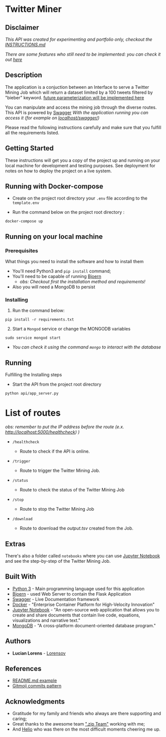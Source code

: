 # Twitter Miner #

## Disclaimer ##

_This API was created for experimenting and portfolio only, checkout the [INSTRUCTIONS.md](./docs/INSTRUCTIONS.md)_

_There are some features who still need to be implemented: you can check it out [here](https://github.com/Lorensov/twitter-miner/issues)_

## Description ##

The application is a conjuction between an Interface to serve a Twitter Mining Job which will return a dataset limited by a 100 tweets filtered by "bieber" keyword. [future parameterization will be implemented here](https://github.com/Lorensov/twitter-miner/issues/26)

You can manipulate and access the mining job through the diverse routes.
This API is powered by [Swagger](https://swagger.io/)
_With the application running you can access it (for example on [localhost/swagger/](http://localhost:5000/swagger/))_

Please read the following instructions carefully and make sure that you fulfill all the requirements listed.

## Getting Started

These instructions will get you a copy of the project up and running on your local machine for development and testing purposes. See deployment for notes on how to deploy the project on a live system.

## Running with Docker-compose

* Create on the project root directory your `.env` file according to the `template.env`

* Run the command below on the project root directory :

```
docker-compose up
```


## Running on your local machine ##

### Prerequisites

What things you need to install the software and how to install them

* You'll need Python3 and `pip install` command;
* You'll need to be capable of running [Bjoern](https://github.com/jonashaag/bjoern/wiki/Installation)
  * _obs: Checkout first the installation method and requirements!_
* Also you will need a MongoDB to persist


### Installing


1. Run the command below:

```
pip install -r requirements.txt
```

2. Start a `Mongod` service or change the MONGODB variables

```
sudo service mongod start
```

* _You can check it using the command `mongo` to interact with the database_

## Running

Fulfilling the Installing steps

* Start the API from the project root directory

```
python api/app_server.py
```

# List of routes

_obs: remember to put the IP address before the route (e.x. [http://localhost:5000/healthcheck](http://localhost:5000/healthcheck/)) )_

* `/healthcheck`
  * Route to check if the API is online.

* `/trigger`
  * Route to trigger the Twitter Mining Job.

* `/status`
  * Route to check the status of the Twitter Mining Job

* `/stop`
  * Route to stop the Twitter Mining Job

* `/download`
  * Route to download the *output.tsv* created from the Job.

## Extras

There's also a folder called `notebooks` where you can use [Jupyter Notebook](https://jupyter.org/) and see the step-by-step of the Twitter Mining Job.

## Built With

* [Python 3](https://www.python.org/) - Main programming language used for this application
* [Bjoern](https://github.com/jonashaag/bjoern/wiki/Installation) - used Web Server to contain the Flask Application
* [Swagger](https://swagger.io/) - Live Documentation framework
* [Docker](https://www.docker.com/) - "Enterprise Container Platform for High-Velocity Innovation"
* [Jupyter Notebook](https://jupyter.org/) - "An open-source web application that allows you to create and share documents that contain live code, equations, visualizations and narrative text."
* [MongoDB](https://www.mongodb.com/) - "A cross-platform document-oriented database program."

## Authors

* **Lucian Lorens** - [Lorensov](https://github.com/Lorensov)

## References ##

* [README.md example](https://gist.github.com/PurpleBooth/109311bb0361f32d87a2)
* [Gitmoji commits pattern](https://gitmoji.carloscuesta.me/)

## Acknowledgments
* Gratitude for my family and friends who always are there supporting and caring;
* Great thanks to the awesome team [".zip Team"](https://github.com/equipepontozip/) working with me;
* And [Helio](https://github.com/hmajr) who was there on the most difficult moments cheering me up.